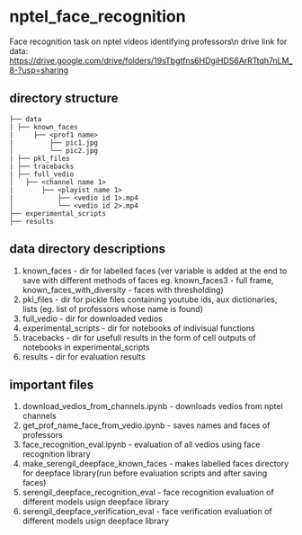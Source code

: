 # nptel_face_recognition
Face recognition task on nptel videos identifying professors\n
drive link for data: https://drive.google.com/drive/folders/19sTbgtfns6HDgiHDS6ArRTtqh7nLM_8-?usp=sharing

## directory structure
```
├── data
| ├── known_faces
|     ├── <prof1 name>
|         ├── pic1.jpg
│         └── pic2.jpg
| ├── pkl_files
| ├── tracebacks
| ├── full_vedio
│   ├── <channel name 1>
|       ├── <playist name 1>
|           ├── <vedio id 1>.mp4
│           └── <vedio id 2>.mp4
├── experimental_scripts
├── results

```

## data directory descriptions

1. known_faces - dir for labelled faces 
(ver variable is added at the end to save with different methods of faces eg. known_faces3 - full frame, known_faces_with_diversity - faces with thresholding)
2. pkl_files - dir for pickle files containing youtube ids, aux dictionaries, lists (eg. list of professors whose name is found)
3. full_vedio - dir for downloaded vedios
4. experimental_scripts - dir for notebooks of indivisual functions
5. tracebacks - dir for usefull results in the form of cell outputs of notebooks in experimental_scripts
6. results - dir for evaluation results


## important files

1. download_vedios_from_channels.ipynb - downloads vedios from nptel channels
2. get_prof_name_face_from_vedio.ipynb - saves names and faces of professors
3. face_recognition_eval.ipynb - evaluation of all vedios using face recognition library
4. make_serengil_deepface_known_faces - makes labelled faces directory for deepface library(run before evaluation scripts and after saving faces) 
5. serengil_deepface_recognition_eval - face recognition evaluation of different models usign deepface library
6. serengil_deepface_verification_eval - face verification evaluation of different models usign deepface library





